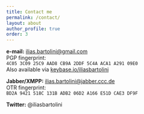 ```yaml
---
title: Contact me
permalink: /contact/
layout: about
author_profile: true
order: 3
---
```


**e-mail:** ilias.bartolini@gmail.com  
PGP fingerprint:  
`4C05 3C09 25C9 AAD8 CB9A 2DDF 5C4A ACA1 A291 09E0`  
Also available via [keybase.io/iliasbartolini](https://keybase.io/iliasbartolini)

**Jabber/XMPP:** ilias.bartolini@jabber.ccc.de  
OTR fingerprint:  
`BD2A 9421 518C 131B ADB2 06D2 A166 E51D CAE3 DF9F`

**Twitter:** @iliasbartolini
